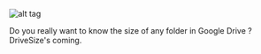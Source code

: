 ![alt tag](http://i.imgur.com/Q4CcJth.png)

Do you really want to know the size of any folder in Google Drive ?  DriveSize's coming.

